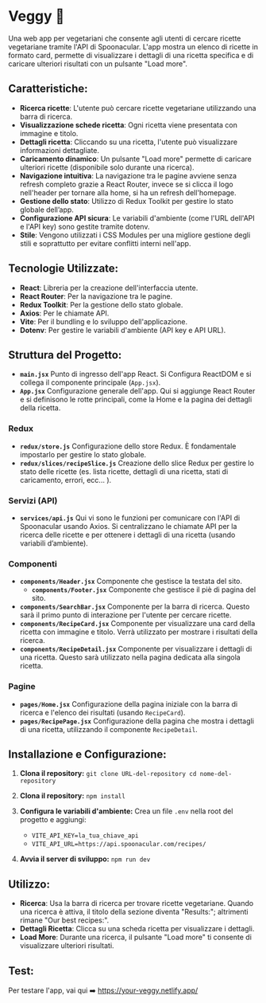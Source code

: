 # Veggy 🌿

Una web app per vegetariani che consente agli utenti di cercare ricette vegetariane tramite l'API di Spoonacular. L'app mostra un elenco di ricette in formato card, permette di visualizzare i dettagli di una ricetta specifica e di caricare ulteriori risultati con un pulsante "Load more".

## Caratteristiche:

- **Ricerca ricette**: L'utente può cercare ricette vegetariane utilizzando una barra di ricerca.
- **Visualizzazione schede ricetta**: Ogni ricetta viene presentata con immagine e titolo.
- **Dettagli ricetta**: Cliccando su una ricetta, l'utente può visualizzare informazioni dettagliate.
- **Caricamento dinamico**: Un pulsante "Load more" permette di caricare ulteriori ricette (disponibile solo durante una ricerca).
- **Navigazione intuitiva**: La navigazione tra le pagine avviene senza refresh completo grazie a React Router, invece se si clicca il logo nell'header per tornare alla home, si ha un refresh dell'homepage.
- **Gestione dello stato**: Utilizzo di Redux Toolkit per gestire lo stato globale dell’app.
- **Configurazione API sicura**: Le variabili d'ambiente (come l'URL dell'API e l'API key) sono gestite tramite dotenv.
- **Stile**: Vengono utilizzati i CSS Modules per una migliore gestione degli stili e soprattutto per evitare conflitti interni nell'app.

## Tecnologie Utilizzate:

- **React**: Libreria per la creazione dell'interfaccia utente.
- **React Router**: Per la navigazione tra le pagine.
- **Redux Toolkit**: Per la gestione dello stato globale.
- **Axios**: Per le chiamate API.
- **Vite**: Per il bundling e lo sviluppo dell'applicazione.
- **Dotenv**: Per gestire le variabili d'ambiente (API key e API URL).

## Struttura del Progetto:

- **`main.jsx`**
  Punto di ingresso dell'app React. Si Configura ReactDOM e si collega il componente principale (`App.jsx`).
- **`App.jsx`**
  Configurazione generale dell'app. Qui si aggiunge React Router e si definisono le rotte principali, come la Home e la pagina dei dettagli della ricetta.

### Redux

- **`redux/store.js`**
  Configurazione dello store Redux. È fondamentale impostarlo per gestire lo stato globale.
- **`redux/slices/recipeSlice.js`**
  Creazione dello slice Redux per gestire lo stato delle ricette (es. lista ricette, dettagli di una ricetta, stati di caricamento, errori, ecc... ).

### Servizi (API)

- **`services/api.js`**
  Qui vi sono le funzioni per comunicare con l'API di Spoonacular usando Axios. Si centralizzano le chiamate API per la ricerca delle ricette e per ottenere i dettagli di una ricetta (usando variabili d’ambiente).

### Componenti

- **`components/Header.jsx`**
  Componente che gestisce la testata del sito.
  - **`components/Footer.jsx`**
    Componente che gestisce il piè di pagina del sito.
- **`components/SearchBar.jsx`**
  Componente per la barra di ricerca. Questo sarà il primo punto di interazione per l'utente per cercare ricette.
- **`components/RecipeCard.jsx`**
  Componente per visualizzare una card della ricetta con immagine e titolo. Verrà utilizzato per mostrare i risultati della ricerca.
- **`components/RecipeDetail.jsx`**
  Componente per visualizzare i dettagli di una ricetta. Questo sarà utilizzato nella pagina dedicata alla singola ricetta.

### Pagine

- **`pages/Home.jsx`**
  Configurazione della pagina iniziale con la barra di ricerca e l'elenco dei risultati (usando `RecipeCard`).
- **`pages/RecipePage.jsx`**
  Configurazione della pagina che mostra i dettagli di una ricetta, utilizzando il componente `RecipeDetail`.

## Installazione e Configurazione:

1. **Clona il repository:**
   `git clone URL-del-repository cd nome-del-repository`

2. **Clona il repository:**
   `npm install`

3. **Configura le variabili d'ambiente:**
   Crea un file `.env` nella root del progetto e aggiungi:

   - `VITE_API_KEY=la_tua_chiave_api`
   - `VITE_API_URL=https://api.spoonacular.com/recipes/`

4. **Avvia il server di sviluppo:**
   `npm run dev`

## Utilizzo:

- **Ricerca**: Usa la barra di ricerca per trovare ricette vegetariane. Quando una ricerca è attiva, il titolo della sezione diventa "Results:"; altrimenti rimane "Our best recipes:".
- **Dettagli Ricetta**: Clicca su una scheda ricetta per visualizzare i dettagli.
- **Load More**: Durante una ricerca, il pulsante "Load more" ti consente di visualizzare ulteriori risultati.

## Test:

Per testare l'app, vai qui ➡️ https://your-veggy.netlify.app/
